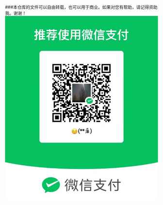 ###本仓库的文件可以自由转载，也可以用于商业。如果对您有帮助，请记得资助我。谢谢！
![image](https://github.com/durongze/shellscript/blob/master/wechat.png)
